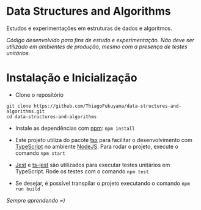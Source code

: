 # Data Structures and Algorithms

Estudos e experimentações em estruturas de dados e algoritmos.

_Código desenvolvido para fins de estudo e experimentação. Não deve ser utilizado em ambientes de produção, mesmo com a presença de testes unitários._

# Instalação e Inicialização

-   Clone o repositório

```
git clone https://github.com/ThiagoFukuyama/data-structures-and-algorithms.git
cd data-structures-and-algorithms
```

-   Instale as dependências com [npm](https://nodejs.org/en): `npm install`

-   Este projeto utiliza do pacote [tsx](https://github.com/privatenumber/tsx) para facilitar o desenvolvimento com [TypeScript](https://www.typescriptlang.org/pt/) no ambiente [NodeJS](<(https://nodejs.org/en)>). Para rodar o projeto, execute o comando `npm start`

-   [Jest](https://jestjs.io/pt-BR/) e [ts-jest](https://kulshekhar.github.io/ts-jest/) são utilizados para executar testes unitários em TypeScript. Rode os testes com o comando `npm test`

-   Se desejar, é possível transpilar o projeto executando o comando `npm run build`

_Sempre aprendendo =)_
